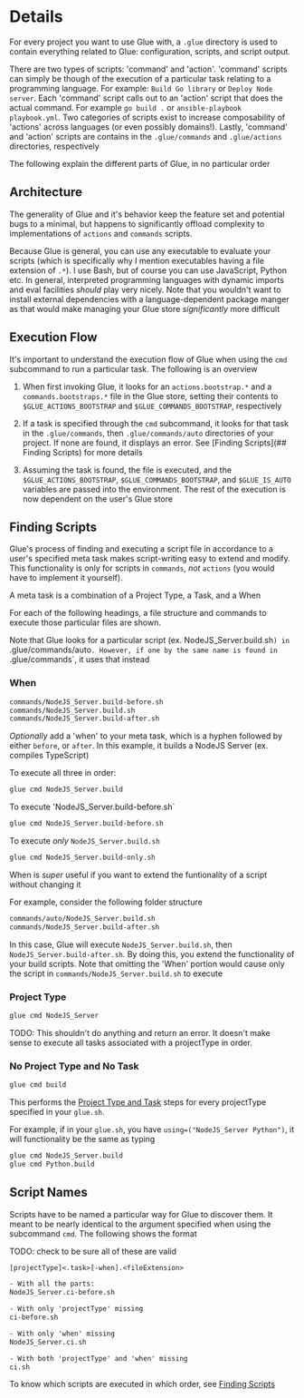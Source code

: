 # Details

For every project you want to use Glue with, a `.glue` directory is used to contain everything related to Glue: configuration, scripts, and script output.

There are two types of scripts: 'command' and 'action'. 'command' scripts can simply be though of the execution of a particular task relating to a programming language. For example: `Build Go library` or `Deploy Node server`. Each 'command' script calls out to an 'action' script that does the actual command. For example `go build .` or `ansible-playbook playbook.yml`. Two categories of scripts exist to increase composability of 'actions' across languages (or even possibly domains!). Lastly, 'command' and 'action' scripts are contains in the `.glue/commands` and `.glue/actions` directories, respectively

The following explain the different parts of Glue, in no particular order

## Architecture

The generality of Glue and it's behavior keep the feature set and potential bugs to a minimal, but happens to significantly offload complexity to implementations of `actions` and `commands` scripts.

Because Glue is general, you can use any executable to evaluate your scripts (which is specifically why I mention executables having a file extension of `.*`). I use Bash, but of course you can use JavaScript, Python etc. In general, interpreted programming languages with dynamic imports and eval facilities _should_ play very nicely. Note that you wouldn't want to install external dependencies with a language-dependent package manger as that would make managing your Glue store _significantly_ more difficult

## Execution Flow

It's important to understand the execution flow of Glue when using the `cmd` subcommand to run a particular task. The following is an overview

1. When first invoking Glue, it looks for an `actions.bootstrap.*` and a `commands.bootstraps.*` file in the Glue store, setting their contents to `$GLUE_ACTIONS_BOOTSTRAP` and `$GLUE_COMMANDS_BOOTSTRAP`, respectively

2. If a task is specified through the `cmd` subcommand, it looks for that task in the `.glue/commands`, then `.glue/commands/auto` directories of your project. If none are found, it displays an error. See [Finding Scripts](## Finding Scripts) for more details

3. Assuming the task is found, the file is executed, and the `$GLUE_ACTIONS_BOOTSTRAP`, `$GLUE_COMMANDS_BOOTSTRAP`, and `$GLUE_IS_AUTO` variables are passed into the environment. The rest of the execution is now dependent on the user's Glue store

## Finding Scripts

Glue's process of finding and executing a script file in accordance to a user's specified meta task makes script-writing easy to extend and modify. This functionality is only for scripts in `commands`, _not_ `actions` (you would have to implement it yourself).

A meta task is a combination of a Project Type, a Task, and a When

For each of the following headings, a file structure and commands to execute those particular files are shown.

Note that Glue looks for a particular script (ex. NodeJS_Server.build.sh`) in `.glue/commands/auto`. However, if one by the same name is found in `.glue/commands`, it uses that instead

### When

```txt
commands/NodeJS_Server.build-before.sh
commands/NodeJS_Server.build.sh
commands/NodeJS_Server.build-after.sh
```

_Optionally_ add a 'when' to your meta task, which is a hyphen followed by either `before`, or `after`. In this example, it builds a NodeJS Server (ex. compiles TypeScript)

To execute all three in order:

```sh
glue cmd NodeJS_Server.build
```

To execute 'NodeJS_Server.build-before.sh`

```sh
glue cmd NodeJS_Server.build-before.sh
```

To execute _only_ `NodeJS_Server.build.sh`

```sh
glue cmd NodeJS_Server.build-only.sh
```

When is _super_ useful if you want to extend the funtionality of a script without changing it

For example, consider the following folder structure

```sh
commands/auto/NodeJS_Server.build.sh
commands/NodeJS_Server.build-after.sh
```

In this case, Glue will execute `NodeJS_Server.build.sh`, then `NodeJS_Server.build-after.sh`. By doing this, you extend the functionality of your build scripts. Note that omitting the 'When' portion would cause only the script in `commands/NodeJS_Server.build.sh` to execute

### Project Type

```sh
glue cmd NodeJS_Server
```

TODO: This shouldn't do anything and return an error. It doesn't make sense to execute all tasks associated with a projectType in order.

### No Project Type and No Task

```sh
glue cmd build
```

This performs the [Project Type and Task](###project-type-and-task) steps for every projectType specified in your `glue.sh`.

For example, if in your `glue.sh`, you have `using=("NodeJS_Server Python")`, it will functionality be the same as typing

```sh
glue cmd NodeJS_Server.build
glue cmd Python.build
```

## Script Names

Scripts have to be named a particular way for Glue to discover them. It meant to be nearly identical to the argument specified when using the subcommand `cmd`. The following shows the format

TODO: check to be sure all of these are valid

```txt
[projectType]<.task>[-when].<fileExtension>

- With all the parts:
NodeJS_Server.ci-before.sh

- With only 'projectType' missing
ci-before.sh

- With only 'when' missing
NodeJS_Server.ci.sh

- With both 'projectType' and 'when' missing
ci.sh
```

To know which scripts are executed in which order, see [Finding Scripts](##finding-scripts)
